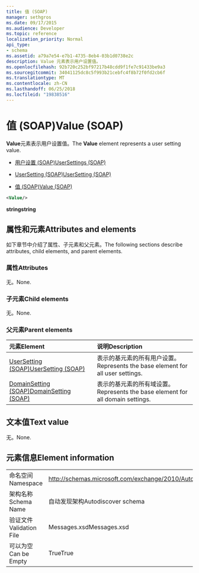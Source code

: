 ```yaml
---
title: 值 (SOAP)
manager: sethgros
ms.date: 09/17/2015
ms.audience: Developer
ms.topic: reference
localization_priority: Normal
api_type:
- schema
ms.assetid: a79a7e54-e7b1-4735-8eb4-03b1d0738e2c
description: Value 元素表示用户设置值。
ms.openlocfilehash: 92b720c252bf97217b48cdd9f1fe7c91433be9a3
ms.sourcegitcommit: 34041125dc8c5f993b21cebfc4f8b72f0fd2cb6f
ms.translationtype: MT
ms.contentlocale: zh-CN
ms.lasthandoff: 06/25/2018
ms.locfileid: "19838516"
---
```

# <a name="value-soap"></a><span data-ttu-id="159e6-103">值 (SOAP)</span><span class="sxs-lookup"><span data-stu-id="159e6-103">Value (SOAP)</span></span>

<span data-ttu-id="159e6-104">**Value**元素表示用户设置值。</span><span class="sxs-lookup"><span data-stu-id="159e6-104">The **Value** element represents a user setting value.</span></span> 
  
- [<span data-ttu-id="159e6-105">用户设置 (SOAP)</span><span class="sxs-lookup"><span data-stu-id="159e6-105">UserSettings (SOAP)</span></span>](usersettings-soap.md)
  
- [<span data-ttu-id="159e6-106">UserSetting (SOAP)</span><span class="sxs-lookup"><span data-stu-id="159e6-106">UserSetting (SOAP)</span></span>](usersetting-soap.md)
  
- [<span data-ttu-id="159e6-107">值 (SOAP)</span><span class="sxs-lookup"><span data-stu-id="159e6-107">Value (SOAP)</span></span>](value-soap.md)
  
```XML
<Value/>
```

<span data-ttu-id="159e6-108">**string**</span><span class="sxs-lookup"><span data-stu-id="159e6-108">**string**</span></span>

## <a name="attributes-and-elements"></a><span data-ttu-id="159e6-109">属性和元素</span><span class="sxs-lookup"><span data-stu-id="159e6-109">Attributes and elements</span></span>

<span data-ttu-id="159e6-110">如下章节中介绍了属性、子元素和父元素。</span><span class="sxs-lookup"><span data-stu-id="159e6-110">The following sections describe attributes, child elements, and parent elements.</span></span>
  
### <a name="attributes"></a><span data-ttu-id="159e6-111">属性</span><span class="sxs-lookup"><span data-stu-id="159e6-111">Attributes</span></span>

<span data-ttu-id="159e6-112">无。</span><span class="sxs-lookup"><span data-stu-id="159e6-112">None.</span></span>
  
### <a name="child-elements"></a><span data-ttu-id="159e6-113">子元素</span><span class="sxs-lookup"><span data-stu-id="159e6-113">Child elements</span></span>

<span data-ttu-id="159e6-114">无。</span><span class="sxs-lookup"><span data-stu-id="159e6-114">None.</span></span>
  
### <a name="parent-elements"></a><span data-ttu-id="159e6-115">父元素</span><span class="sxs-lookup"><span data-stu-id="159e6-115">Parent elements</span></span>

|<span data-ttu-id="159e6-116">**元素**</span><span class="sxs-lookup"><span data-stu-id="159e6-116">**Element**</span></span>|<span data-ttu-id="159e6-117">**说明**</span><span class="sxs-lookup"><span data-stu-id="159e6-117">**Description**</span></span>|
|:-----|:-----|
|[<span data-ttu-id="159e6-118">UserSetting (SOAP)</span><span class="sxs-lookup"><span data-stu-id="159e6-118">UserSetting (SOAP)</span></span>](usersetting-soap.md) <br/> |<span data-ttu-id="159e6-119">表示的基元素的所有用户设置。</span><span class="sxs-lookup"><span data-stu-id="159e6-119">Represents the base element for all user settings.</span></span>  <br/> |
|[<span data-ttu-id="159e6-120">DomainSetting (SOAP)</span><span class="sxs-lookup"><span data-stu-id="159e6-120">DomainSetting (SOAP)</span></span>](domainsetting-soap.md) <br/> |<span data-ttu-id="159e6-121">表示的基元素的所有域设置。</span><span class="sxs-lookup"><span data-stu-id="159e6-121">Represents the base element for all domain settings.</span></span>  <br/> |
   
## <a name="text-value"></a><span data-ttu-id="159e6-122">文本值</span><span class="sxs-lookup"><span data-stu-id="159e6-122">Text value</span></span>

<span data-ttu-id="159e6-123">无。</span><span class="sxs-lookup"><span data-stu-id="159e6-123">None.</span></span>
  
## <a name="element-information"></a><span data-ttu-id="159e6-124">元素信息</span><span class="sxs-lookup"><span data-stu-id="159e6-124">Element information</span></span>

|||
|:-----|:-----|
|<span data-ttu-id="159e6-125">命名空间</span><span class="sxs-lookup"><span data-stu-id="159e6-125">Namespace</span></span>  <br/> |http://schemas.microsoft.com/exchange/2010/Autodiscover  <br/> |
|<span data-ttu-id="159e6-126">架构名称</span><span class="sxs-lookup"><span data-stu-id="159e6-126">Schema Name</span></span>  <br/> |<span data-ttu-id="159e6-127">自动发现架构</span><span class="sxs-lookup"><span data-stu-id="159e6-127">Autodiscover schema</span></span>  <br/> |
|<span data-ttu-id="159e6-128">验证文件</span><span class="sxs-lookup"><span data-stu-id="159e6-128">Validation File</span></span>  <br/> |<span data-ttu-id="159e6-129">Messages.xsd</span><span class="sxs-lookup"><span data-stu-id="159e6-129">Messages.xsd</span></span>  <br/> |
|<span data-ttu-id="159e6-130">可以为空</span><span class="sxs-lookup"><span data-stu-id="159e6-130">Can be Empty</span></span>  <br/> |<span data-ttu-id="159e6-131">True</span><span class="sxs-lookup"><span data-stu-id="159e6-131">True</span></span>  <br/> |
   


